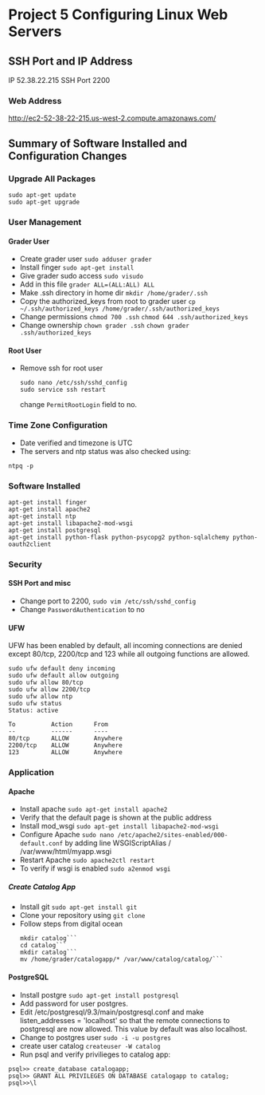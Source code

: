 Project 5 Configuring Linux Web Servers
=======================================

SSH Port and IP Address
-----------------------

IP 52.38.22.215 SSH Port 2200

### Web Address
http://ec2-52-38-22-215.us-west-2.compute.amazonaws.com/

Summary of Software Installed and Configuration Changes
-------------------------------------------------------

### Upgrade All Packages 
```
sudo apt-get update
sudo apt-get upgrade
```

### User Management

#### Grader User

* Create grader user ```sudo adduser grader```
* Install finger ```sudo apt-get install``` 
* Give grader sudo access ```sudo visudo```
* Add in this file ```grader ALL=(ALL:ALL) ALL```
* Make .ssh directory in home dir ```mkdir /home/grader/.ssh```
* Copy the authorized_keys from root to grader user ```cp ~/.ssh/authorized_keys /home/grader/.ssh/authorized_keys```
* Change permissions ```chmod 700 .ssh``` ```chmod 644 .ssh/authorized_keys```
* Change ownership ```chown grader .ssh``` ```chown grader .ssh/authorized_keys```

#### Root User

* Remove ssh for root user
  ```
  sudo nano /etc/ssh/sshd_config
  sudo service ssh restart
  ```
  change ```PermitRootLogin``` field to no.

### Time Zone Configuration

* Date verified and timezone is UTC
* The servers and ntp status was also checked using: 
```
ntpq -p
```

### Software Installed

```
apt-get install finger
apt-get install apache2
apt-get install ntp
apt-get install libapache2-mod-wsgi
apt-get install postgresql
apt-get install python-flask python-psycopg2 python-sqlalchemy python-oauth2client
```

### Security

#### SSH Port and misc
* Change port to 2200, ```sudo vim /etc/ssh/sshd_config```
* Change ```PasswordAuthentication``` to no

#### UFW
UFW has been enabled by default, all incoming connections are denied except 80/tcp, 2200/tcp and 123 while all outgoing functions are allowed.

```
sudo ufw default deny incoming
sudo ufw default allow outgoing
sudo ufw allow 80/tcp
sudo ufw allow 2200/tcp
sudo ufw allow ntp
sudo ufw status
Status: active 

To 			Action		From
--			------		----
80/tcp		ALLOW		Anywhere
2200/tcp	ALLOW		Anywhere
123			ALLOW		Anywhere
```

### Application
#### Apache
* Install apache ```sudo apt-get install apache2```
* Verify that the default page is shown at the public address
* Install mod_wsgi ```sudo apt-get install libapache2-mod-wsgi```
* Configure Apache ```sudo nano /etc/apache2/sites-enabled/000-default.conf``` by adding line WSGIScriptAlias / /var/www/html/myapp.wsgi
* Restart Apache ```sudo apache2ctl restart```
* To verify if wsgi is enabled ```sudo a2enmod wsgi```

##### Create Catalog App
* Install git ```sudo apt-get install git```
* Clone your repository using ```git clone```
* Follow steps from digital ocean
  ```cd /var/www
  mkdir catalog```
  cd catalog```
  mkdir catalog```
  mv /home/grader/catalogapp/* /var/www/catalog/catalog/```

#### PostgreSQL

* Install postgre ```sudo apt-get install postgresql```
* Add password for user postgres. 
* Edit /etc/postgresql/9.3/main/postgresql.conf and make listen_addresses = 'localhost' so that the remote connections to postgresql are now allowed. This value by default was also localhost.
* Change to postgres user ```sudo -i -u postgres```
* create user catalog ```createuser -W catalog```
* Run psql and verify privilieges to catalog app:
```
psql>> create_database catalogapp;
psql>> GRANT ALL PRIVILEGES ON DATABASE catalogapp to catalog;
psql>>\l
```


